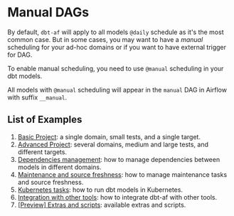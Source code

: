 # Manual DAGs
By default, `dbt-af` will apply to all models `@daily` schedule as it's the most common case. 
But in some cases, you may want to have a _manual_ scheduling for your ad-hoc domains or if you want to have external trigger for DAG.

To enable manual scheduling, you need to use `@manual` scheduling in your dbt models.

All models with `@manual` scheduling will appear in the `manual` DAG in Airflow with suffix `__manual`.

## List of Examples
1. [Basic Project](basic_project.md): a single domain, small tests, and a single target.
2. [Advanced Project](advanced_project.md): several domains, medium and large tests, and different targets.
3. [Dependencies management](dependencies_management.md): how to manage dependencies between models in different domains.
5. [Maintenance and source freshness](maintenance_and_source_freshness.md): how to manage maintenance tasks and source freshness.
6. [Kubernetes tasks](kubernetes_tasks.md): how to run dbt models in Kubernetes.
7. [Integration with other tools](integration_with_other_tools.md): how to integrate dbt-af with other tools.
8. [\[Preview\] Extras and scripts](extras_and_scripts.md): available extras and scripts.
